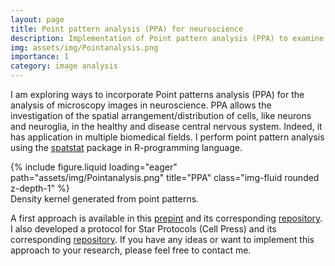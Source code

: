 ```yaml
---
layout: page
title: Point pattern analysis (PPA) for neuroscience
description: Implementation of Point pattern analysis (PPA) to examine the spatial arrangement/distribution of cells. 
img: assets/img/Pointanalysis.png
importance: 1
category: image analysis
---
```


I am exploring ways to incorporate Point patterns analysis (PPA) for the analysis of microscopy images in neuroscience. PPA allows the investigation of the spatial arrangement/distribution of cells, like neurons and neuroglia, in the healthy and disease central nervous system. Indeed, it has application in multiple biomedical fields. I perform point pattern analysis using the [spatstat](https://spatstat.org/download.html) package in R-programming language. 

<div class="row">
    <div class="col-sm mt-3 mt-md-0">
        {% include figure.liquid loading="eager" path="assets/img/Pointanalysis.png" title="PPA" class="img-fluid rounded z-depth-1" %}
    </div>
</div>
<div class="caption">
    Density kernel generated from point patterns.
</div>


A first approach is available in this [prepint](https://www.biorxiv.org/content/10.1101/2023.10.04.560910v1) and its corresponding [repository](https://github.com/daniel-manrique/Stroke_GlialScar_PPA-TDA). I also developed a protocol for Star Protocols (Cell Press) and its corresponding [repository](https://github.com/daniel-manrique/StarProtocol_PPA). If you have any ideas or want to implement this approach to your research, please feel free to contact me.

